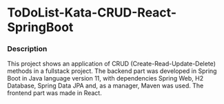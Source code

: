 # ToDoList-Kata-CRUD-React-SpringBoot

### Description 
This project shows an application of CRUD (Create-Read-Update-Delete) methods in a fullstack project. The backend part was developed in Spring Boot in Java language version 11, with dependencies Spring Web, H2 Database, Spring Data JPA and, as a manager, Maven was used. The frontend part was made in React. 


